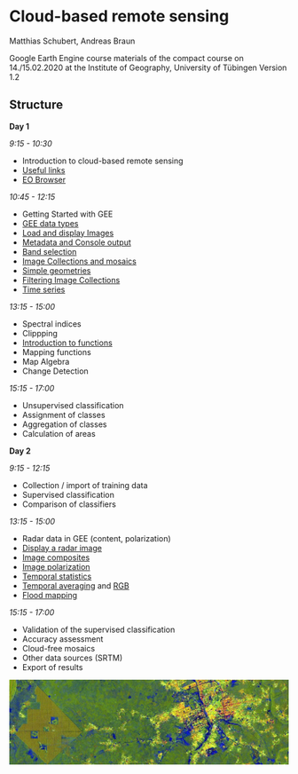 # Cloud-based remote sensing
Matthias Schubert, Andreas Braun

Google Earth Engine course materials of the compact course on 14./15.02.2020 at the Institute of Geography, University of Tübingen
Version 1.2

## Structure

**Day 1**

*9:15 - 10:30*
- Introduction to cloud-based remote sensing
- [Useful links](https://github.com/Geo-Uni-Tuebingen/GEE/blob/master/useful_links.md)
- [EO Browser](https://apps.sentinel-hub.com/eo-browser/)

*10:45 - 12:15*
- Getting Started with GEE
- [GEE data types](https://github.com/Geo-Uni-Tuebingen/GEE/blob/master/scripts/S2_GEE_data_types.js)
- [Load and display Images](https://github.com/Geo-Uni-Tuebingen/GEE/blob/master/scripts/S2_Load_and_display_images.js)
- [Metadata and Console output](https://github.com/Geo-Uni-Tuebingen/GEE/blob/master/scripts/S2_Metadata_and_Console_output.js)
- [Band selection](https://github.com/Geo-Uni-Tuebingen/GEE/blob/master/scripts/S2_Band_selection.js)
- [Image Collections and mosaics](https://github.com/Geo-Uni-Tuebingen/GEE/blob/master/scripts/S2_Image_Collections_and_mosaics.js)
- [Simple geometries](https://github.com/Geo-Uni-Tuebingen/GEE/blob/master/scripts/S2_Simple_geometries.js)
- [Filtering Image Collections](https://github.com/Geo-Uni-Tuebingen/GEE/blob/master/scripts/S2_Filtering_Image_Collections.js)
- [Time series](https://github.com/Geo-Uni-Tuebingen/GEE/blob/master/scripts/S2_Time_series.js)

*13:15 - 15:00* 
- Spectral indices 
- Clippping
- [Introduction to functions](https://github.com/Geo-Uni-Tuebingen/GEE/blob/master/scripts/S2_Introduction_to_functions.js)
- Mapping functions
- Map Algebra
- Change Detection

*15:15 - 17:00*
- Unsupervised classification
- Assignment of classes
- Aggregation of classes 
- Calculation of areas

**Day 2**

*9:15 - 12:15*
- Collection / import of training data
- Supervised classification
- Comparison of classifiers

*13:15 - 15:00*
- Radar data in GEE (content, polarization)
- [Display a radar image](https://github.com/Geo-Uni-Tuebingen/GEE/blob/master/scripts/S1_single_image.js)
- [Image composites](https://github.com/Geo-Uni-Tuebingen/GEE/blob/master/scripts/S1_image_composite.js)
- [Image polarization](https://github.com/Geo-Uni-Tuebingen/GEE/blob/master/scripts/S1_polarization)
- [Temporal statistics](https://github.com/Geo-Uni-Tuebingen/GEE/blob/master/scripts/S1_temporal_plot.js)
- [Temporal averaging](https://github.com/Geo-Uni-Tuebingen/GEE/blob/master/scripts/S1_temporal_average.js) and [RGB](https://github.com/Geo-Uni-Tuebingen/GEE/blob/master/scripts/S1_temporal_average_RGB.js)
- [Flood mapping](https://github.com/Geo-Uni-Tuebingen/GEE/blob/master/scripts/S1_flood_mapping.js)

*15:15 - 17:00*
- Validation of the supervised classification
- Accuracy assessment
- Cloud-free mosaics
- Other data sources (SRTM)
- Export of results


![Palm Oil plantations near a city in Nigeria](https://github.com/Geo-Uni-Tuebingen/GEE/blob/master/imgs/PalmOil%20thin.jpg)
